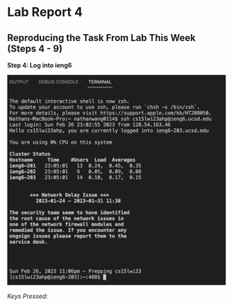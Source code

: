 # Lab Report 4

## Reproducing the Task From Lab This Week (Steps 4 - 9)

**Step 4: Log into ieng6**

![image](lab7-step4.png)

*Keys Pressed:* <ctrl-V><left><left><left><left><left><left><left><left><left><left><left><left><left><left><left><backspace><backspace><a><h><p><enter>

